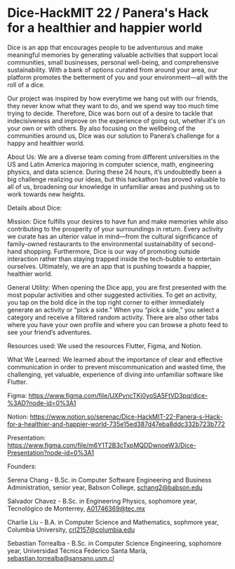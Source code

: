 # Dice-HackMIT 22 / Panera's  Hack for a healthier and happier world 

Dice is an app that encourages people to be adventurous and make meaningful memories by generating valuable activities that support local communities, small businesses, personal well-being, and comprehensive sustainability. With a bank of options curated from around your area, our platform promotes the betterment of you and your environment—all with the roll of a dice. 

Our project was inspired by how everytime we hang out with our friends, they never know what they want to do, and we spend way too much time trying to decide. Therefore, Dice was born out of a desire to tackle that indecisiveness and improve on the experience of going out, whether it's on your own or with others. By also focusing on the wellbeing of the communities around us, Dice was our solution to Panera’s challenge for a happy and healthier world. 

About Us: We are a diverse team coming from different universities in the US and Latin America majoring in computer science, math, engineering physics, and data science. During these 24 hours, it’s undoubtedly been a big challenge realizing our ideas, but this hackathon has proved valuable to all of us, broadening our knowledge in unfamiliar areas and pushing us to work towards new heights.

Details about Dice:

Mission: Dice fulfills your desires to have fun and make memories while also contributing to the prosperity of your surroundings in return. Every activity we curate has an ulterior value in mind—from the cultural significance of family-owned restaurants to the environmental sustainability of second-hand shopping. Furthermore, Dice is our way of promoting outside interaction rather than staying trapped inside the tech-bubble to entertain ourselves. Ultimately, we are an app that is pushing towards a happier, healthier world. 

General Utility: When opening the Dice app, you are first presented with the most popular activities and other suggested activities. To get an activity, you tap on the bold dice in the top right corner to either immediately generate an activity or “pick a side.” When you “pick a side,” you select a category and receive a filtered random activity. There are also other tabs where you have your own profile and where you can browse a photo feed to see your friend’s adventures.

Resources used: We used the resources Flutter, Figma, and Notion. 

What We Learned: We learned about the importance of clear and effective communication in order to prevent miscommunication and wasted time, the challenging, yet valuable, experience of diving into unfamiliar software like Flutter.

Figma: https://www.figma.com/file/UXPvncTKj0yoSA5FtVD3pq/dice-%3AD?node-id=0%3A1

Notion: https://www.notion.so/serenac/Dice-HackMIT-22-Panera-s-Hack-for-a-healthier-and-happier-world-735e15ed387d47eba8ddc332b723b772

Presentation: https://www.figma.com/file/m6Y1T2B3cTxpMQDDwnoeW3/Dice-Presentation?node-id=0%3A1

Founders: 

Serena Chang - B.Sc. in Computer Software Engineering and Business Administration, senior year, Babson College, schang2@babson.edu

Salvador Chavez - B.Sc. in Engineering Physics, sophomore year, Tecnológico de Monterrey, A01746369@tec.mx  

Charlie Liu - B.A. in Computer Science and Mathematics, sophmore year, Columbia University, crl2157@columbia.edu 

Sebastian Torrealba - B.Sc. in Computer Science Engineering, sophomore year, Universidad Técnica Federico Santa María, sebastian.torrealba@sansano.usm.cl 
